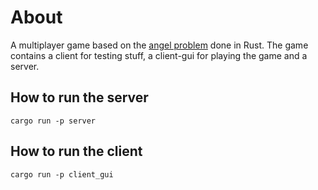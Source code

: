 # About

A multiplayer game based on the [angel problem](https://en.wikipedia.org/wiki/Angel_problem) done in Rust. The game contains a client for testing stuff, a client-gui for playing the game and a server.

## How to run the server

`cargo run -p server`

## How to run the client

`cargo run -p client_gui`

